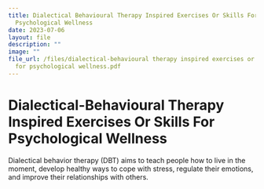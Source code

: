 ```yaml
---
title: Dialectical Behavioural Therapy Inspired Exercises Or Skills For
  Psychological Wellness
date: 2023-07-06
layout: file
description: ""
image: ""
file_url: /files/dialectical-behavioural therapy inspired exercises or skills
  for psychological wellness.pdf
---
```

# Dialectical-Behavioural Therapy Inspired Exercises Or Skills For Psychological Wellness
Dialectical behavior therapy (DBT) aims to teach people how to live in the moment, develop healthy ways to cope with stress, regulate their emotions, and improve their relationships with others.